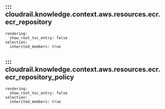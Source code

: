 ## ::: cloudrail.knowledge.context.aws.resources.ecr.ecr_repository
    rendering:
      show_root_toc_entry: false
    selection:
      inherited_members: true

## ::: cloudrail.knowledge.context.aws.resources.ecr.ecr_repository_policy
    rendering:
      show_root_toc_entry: false
    selection:
      inherited_members: true
